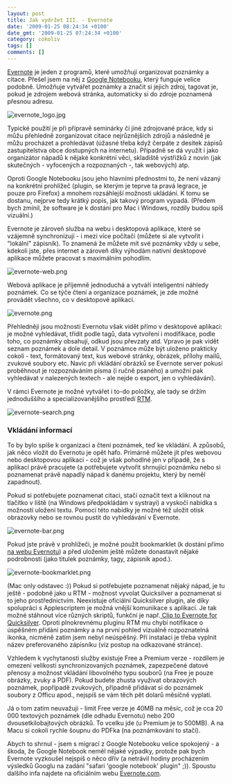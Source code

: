 ```yaml
---
layout: post
title: Jak vydržet III. - Evernote
date: '2009-01-25 08:24:34 +0100'
date_gmt: '2009-01-25 07:24:34 +0100'
category: cokoliv
tags: []
comments: []
---
```

<p><a href="http://evernote.com">Evernote</a> je jeden z programů, které umožňují organizovat poznámky a citace. Přešel jsem na něj z <a href="http://www.google.com/notebook/">Google Notebooku</a>, který funguje velice podobně. Umožňuje vytvářet poznámky a značit si jejich zdroj, tagovat je, pokud je zdrojem webová stránka, automaticky si do zdroje poznamená přesnou adresu.</p>
<p><img src='%base_url%/assets/wp-uploads/2009/01/evernote_logo.jpg' alt='evernote_logo.jpg' /></p>
<p>Typické použití je při přípravě seminárky či jiné zdrojované práce, kdy si můžu přehledně zorganizovat citace nejrůznějších zdrojů a následně je můžu procházet a prohledávat (úžasné třeba když čerpáte z desítek zápisů zastupitelstva obce dostupných na internetu). Případně se dá využít i jako organizátor nápadů k nějaké konkrétní věci, skladiště výstřižků z novin (jak skutečných - vyfocených a rozpoznaných -, tak webových) atp.</p>
<p>Oproti Google Notebooku jsou jeho hlavními přednostmi to, že není vázaný na konkrétní prohlížeč (plugin, se kterým je teprve ta pravá legrace, je pouze pro Firefox) a mnohem rozsáhlejší možnosti ukládání. K tomu se dostanu, nejprve tedy krátký popis, jak takový program vypadá. (Předem bych zmínil, že software je k dostání pro Mac i Windows, rozdíly budou spíš vizuální.)</p>
<p>Evernote je zároveň služba na webu i desktopová aplikace, které se vzájemně synchronizují - i mezi více počítači (můžete si ale vytvořit i "lokální" zápisník). To znamená že můžete mít své poznámky vždy u sebe, kdekoli jste, přes internet a zároveň díky výhodám nativní desktopové aplikace můžete pracovat s maximálním pohodlím.</p>
<p><img src='%base_url%/assets/wp-uploads/2009/01/evernote-web.png' alt='evernote-web.png' /></p>
<p>Webová aplikace je příjemně jednoduchá a vytváří inteligentní náhledy poznámek. Co se týče čtení a organizace poznámek, je zde možné provádět všechno, co v desktopové aplikaci.</p>
<p><img src='%base_url%/assets/wp-uploads/2009/01/evernote.png' alt='evernote.png' /></p>
<p>Přehledněji jsou možnosti Evernotu však vidět přímo v desktopové aplikaci: je možné vyhledávat, třídit podle tagů, data vytvoření i modifikace, podle toho, co poznámky obsahují, odkud jsou převzaty atd. Vpravo je pak vidět seznam poznámek a dole detail. V poznámce může být uloženo prakticky cokoli - text, formátovaný text, kus webové stránky, obrázek, přílohy mailů, zvukové soubory etc. Navíc při vkládání obrázků se Evernote server pokusí proběhnout je rozpoznáváním písma (i ručně psaného) a umožní pak vyhledávat v nalezených textech - ale nejde o export, jen o vyhledávání).</p>
<p>V rámci Evernote je možné vytvářet i to-do položky, ale tady se držím jednoduššího a specializovanějšího prostředí <a href="http://podnebi.jan-martinek.com/?p=900">RTM</a>.</p>
<p><img src='%base_url%/assets/wp-uploads/2009/01/evernote-search.png' alt='evernote-search.png' /></p>
<h3>Vkládání informací</h3>
<p>To by bylo spíše k organizaci a čtení poznámek, teď ke vkládání. A způsobů, jak něco vložit do Evernotu je opět hafo. Primárně můžete jít přes webovou nebo desktopovou aplikaci - což je však pohodlné jen v případě, že s aplikací právě pracujete (a potřebujete vytvořit shrnující poznámku nebo si poznamenat právě napadlý nápad k danému projektu, který by neměl zapadnout).</p>
<p>Pokud si potřebujete poznamenat citaci, stačí označit text a kliknout na tlačítko v liště (na Windows předpokládám v systrayi) a vyskočí nabídka s možností uložení textu. Pomocí této nabídky je možné též uložit otisk obrazovky nebo se rovnou pustit do vyhledávání v Evernote.</p>
<p><img src='%base_url%/assets/wp-uploads/2009/01/evernote-bar.png' alt='evernote-bar.png' /></p>
<p>Pokud jste právě v prohlížeči, je možné použít bookmarklet (k dostání přímo <a href="http://evernote.com/about/download/">na webu Evernotu</a>) a před uložením ještě můžete donastavit nějaké podrobnosti (jako titulek poznámky, tagy, zápisník apod.).</p>
<p><img src='%base_url%/assets/wp-uploads/2009/01/evernote-bookmarklet.png' alt='evernote-bookmarklet.png' /></p>
<p>(Mac only odstavec :)) Pokud si potřebujete poznamenat nějaký nápad, je tu ještě - podobně jako u RTM - možnost vyvolat Quicksilver a poznamenat si to jeho prostřednictvím. Neexistuje oficiální Quicksilver plugin, ale díky spolupráci s Applescriptem je možná vnější komunikace s aplikací. Je tak možné stáhnout více různých skriptů, funkční je např.<a href="http://www.macosxhints.com/article.php?story=20081002082657926"> Clip to Evernote for Quicksilver</a>. Oproti plnokrevnému pluginu RTM mu chybí notifikace o úspěšném přidání poznámky a na první pohled vizuálně rozpoznatelná ikonka, nicméně zatím jsem nebyl neúspěšný. Při instalaci je třeba vyplnit název preferovaného zápisníku (viz postup na odkazované stránce).</p>
<p>Vzhledem k vychytanosti služby existuje Free a Premium verze - rozdílem je omezení velikosti synchronizovaných poznámek, zapezpečené datové přenosy a možnost vkládání libovolného typu souborů (na Free je pouze obrázky, zvuky a PDF). Pokud budete zhusta využívat obrazových poznámek, popřípadě zvukových, případně přidávat si do poznámek soubory z Officu apod., nejspíš se vám těch pět dolarů měsíčně vyplatí. </p>
<p>Já o tom zatím neuvažuji - limit Free verze je 40MB na měsíc, což je cca 20 000 textových poznámek (dle odhadu Evernotu) nebo 200 dvousetkilobajtových obrázků. To vcelku jde (u Premium je to 500MB). A na Macu si cokoli rychle šoupnu do PDFka (na poznámkování to stačí).</p>
<p>Abych to shrnul - jsem s migrací z Google Notebooku velice spokojený - a škoda, že Google Notebook neměl nějaké výpadky, protože pak bych Evernote vyzkoušel nejspíš o něco dřív (a netrávil hodiny procházením výsledků Googlu na zadání "safari 'google notebook' plugin" ;)). Spoustu dalšího infa najdete na oficiálním webu <a href="http://www.evernote.com/">Evernote.com</a>.</p>
